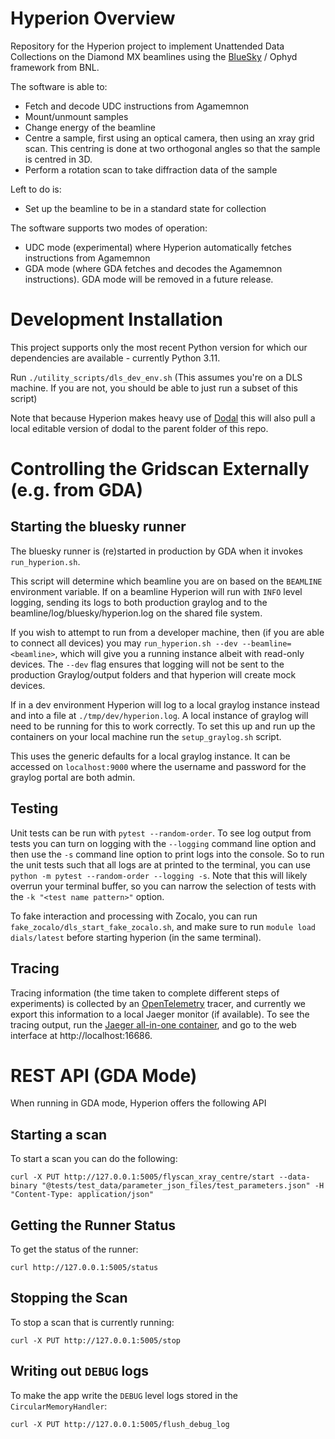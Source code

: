 # Hyperion Overview

Repository for the Hyperion project to implement Unattended Data Collections on the Diamond MX beamlines using the [BlueSky](https://nsls-ii.github.io/bluesky/) / Ophyd framework from BNL.

The software is able to:

- Fetch and decode UDC instructions from Agamemnon
- Mount/unmount samples
- Change energy of the beamline
- Centre a sample, first using an optical camera, then using an xray grid scan. This centring is done at two orthogonal angles so that the sample is centred in 3D.
- Perform a rotation scan to take diffraction data of the sample

Left to do is:

- Set up the beamline to be in a standard state for collection

The software supports two modes of operation:
- UDC mode (experimental) where Hyperion automatically fetches instructions from Agamemnon
- GDA mode (where GDA fetches and decodes the Agamemnon 
instructions). GDA mode will be removed in a future release.

# Development Installation

This project supports only the most recent Python version for which our dependencies are available - currently Python 3.11.

Run `./utility_scripts/dls_dev_env.sh` (This assumes you're on a DLS machine. If you are not, you should be able to just run a subset of this script)

Note that because Hyperion makes heavy use of [Dodal](https://github.com/DiamondLightSource/dodal) this will also pull a local editable version of dodal to the parent folder of this repo.

# Controlling the Gridscan Externally (e.g. from GDA)

## Starting the bluesky runner

The bluesky runner is (re)started in production by GDA when it invokes `run_hyperion.sh`.


This script will determine which beamline you are on based on the `BEAMLINE` environment variable. If on a 
beamline Hyperion will run with `INFO` level logging, sending its logs to both production graylog and to the
beamline/log/bluesky/hyperion.log on the shared file system.

If you wish to attempt to run from a developer machine, then (if you are able to connect all devices) 
you may `run_hyperion.sh --dev --beamline=<beamline>`, which will give you a running instance albeit with
read-only devices. The `--dev` flag ensures that logging will not be sent to the production Graylog/output folders
and that hyperion will create mock devices.

If in a dev environment Hyperion will log to a local graylog instance instead and into a file at `./tmp/dev/hyperion.log`. A local instance of graylog will need to be running for this to work correctly. To set this up and run up the containers on your local machine run the `setup_graylog.sh` script.

This uses the generic defaults for a local graylog instance. It can be accessed on `localhost:9000` where the username and password for the graylog portal are both admin.

## Testing

Unit tests can be run with `pytest --random-order`. To see log output from tests you can turn on logging with the `--logging` command line option and then use the `-s` command line option to print logs into the console. So to run the unit tests such that all logs are at printed to the terminal, you can use `python -m pytest --random-order --logging -s`. Note that this will likely overrun your terminal buffer, so you can narrow the selection of tests with the `-k "<test name pattern>"` option.

To fake interaction and processing with Zocalo, you can run `fake_zocalo/dls_start_fake_zocalo.sh`, and make sure to run `module load dials/latest` before starting hyperion (in the same terminal).

## Tracing

Tracing information (the time taken to complete different steps of experiments) is collected by an [OpenTelemetry](https://opentelemetry.io/) tracer, and currently we export this information to a local Jaeger monitor (if available). To see the tracing output, run the [Jaeger all-in-one container](https://www.jaegertracing.io/docs/1.6/getting-started/), and go to the web interface at http://localhost:16686.


# REST API (GDA Mode)

When running in GDA mode, Hyperion offers the following API

## Starting a scan

To start a scan you can do the following:

```
curl -X PUT http://127.0.0.1:5005/flyscan_xray_centre/start --data-binary "@tests/test_data/parameter_json_files/test_parameters.json" -H "Content-Type: application/json"
```

## Getting the Runner Status

To get the status of the runner:

```
curl http://127.0.0.1:5005/status
```

## Stopping the Scan

To stop a scan that is currently running:

```
curl -X PUT http://127.0.0.1:5005/stop

```

## Writing out `DEBUG` logs

To make the app write the `DEBUG` level logs stored in the `CircularMemoryHandler`:

```
curl -X PUT http://127.0.0.1:5005/flush_debug_log

```
